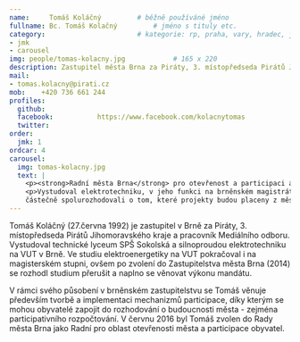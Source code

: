 ```yaml
---
name:     Tomáš Koláčný	  		# běžně používáné jméno
fullname: Bc. Tomáš Kolačný  		# jméno s tituly etc.
category:                 		# kategorie: rp, praha, vary, hradec, jmk, senat
- jmk
- carousel
img: people/tomas-kolacny.jpg            # 165 x 220
description: Zastupitel města Brna za Piráty, 3. místopředseda Pirátů Jihomoravského kraje            	# kratký popis, max 160 znaků
mail:
- tomas.kolacny@pirati.cz
mob:	+420 736 661 244
profiles:
  github:                 
  facebook: 		  https://www.facebook.com/kolacnytomas
  twitter: 		  
order:
  jmk: 1
ordcar: 4 		 
carousel:
  img: tomas-kolacny.jpg
  text: |
    <p><strong>Radní města Brna</strong> pro otevřenost a participaci a místopředseda Pirátů v Jihomoravském kraji</p>
    <p>Vystudoval elektrotechniku, v jeho funkci na brněnském magistrátu se mu podařilo prosadit, aby občané
    částečně spolurozhodovali o tom, které projekty budou placeny z městské pokladny (tzv. participativní rozpočet)</p>
---
```


Tomáš Koláčný (27.června 1992) je zastupitel v Brně za Piráty, 3. místopředseda Pirátů Jihomoravského kraje a pracovník Mediálního odboru. Vystudoval technické lyceum SPŠ Sokolská a silnoproudou elektrotechniku na VUT v Brně. Ve studiu elektroenergetiky na VUT pokračoval i na magisterském stupni, ovšem po zvolení do Zastupitelstva města Brna (2014) se rozhodl studium přerušit a naplno se věnovat výkonu mandátu.

V rámci svého působení v brněnském zastupitelstvu se Tomáš věnuje především tvorbě a implementaci mechanizmů participace, díky kterým se mohou obyvatelé zapojit do rozhodování o budoucnosti města - zejména participativního rozpočtování. V červnu 2016 byl Tomáš zvolen do Rady města Brna jako Radní pro oblast otevřenosti města a participace obyvatel.
